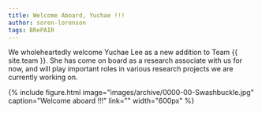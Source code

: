 ```yaml
---
title: Welcome Aboard, Yuchae !!!
author: soren-lorenson
tags: BRePAIR
---
```


We wholeheartedly welcome Yuchae Lee as a new addition to Team {{ site.team }}. She has come on board as a research associate with us for now, and will play important roles in various research projects we are currently working on.

{%
  include figure.html
  image="images/archive/0000-00-Swashbuckle.jpg"
  caption="Welcome aboard !!!"
  link=""
  width="600px"
%}
